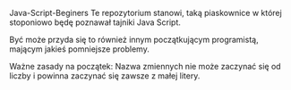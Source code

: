 Java-Script-Beginers
Te repozytorium stanowi, taką piaskownice w której stoponiowo będę poznawał tajniki Java Script.

Być może przyda się to również innym początkującym programistą, mającym jakieś pomniejsze problemy.

Ważne zasady na początek:
Nazwa zmiennych nie może zaczynać się od liczby i powinna zaczynać się zawsze z małej litery.
